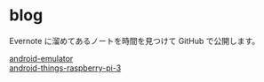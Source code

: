 blog
====

Evernote に溜めてあるノートを時間を見つけて GitHub で公開します。

[android-emulator](android-emulator)  
[android-things-raspberry-pi-3](android-things-raspberry-pi-3)
